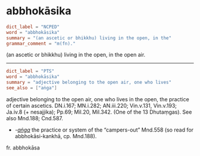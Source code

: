 # abbhokāsika

``` toml
dict_label = "NCPED"
word = "abbhokāsika"
summary = "(an ascetic or bhikkhu) living in the open, in the"
grammar_comment = "m(fn)."
```

(an ascetic or bhikkhu) living in the open, in the open air.

--------------------

``` toml
dict_label = "PTS"
word = "abbhokāsika"
summary = "adjective belonging to the open air, one who lives"
see_also = ["aṅga"]
```

adjective belonging to the open air, one who lives in the open, the practice of certain ascetics. DN.i.167; MN.i.282; AN.iii.220; Vin.v.131, Vin.v.193; Ja.iv.8 (\+ nesajjika); Pp.69; Mil.20, Mil.342. (One of the 13 Dhutaṃgas). See also Mnd.188; Cnd.587.

* *\-[aṅga](aṅga.md)* the practice or system of the “campers\-out” Mnd.558 (so read for abbhokāsi\-kankhā, cp. Mnd.188).

fr. abbhokāsa

